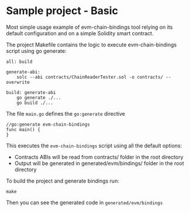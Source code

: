 # Sample project - Basic

Most simple usage example of evm-chain-bindings tool relying on its default configuration and on a simple Solidity smart contract.

The project Makefile contains the logic to execute evm-chain-bindings script using go generate:
```
all: build

generate-abi:
	solc --abi contracts/ChainReaderTester.sol -o contracts/ --overwrite

build: generate-abi
	go generate ./...
	go build ./...
```

The file `main.go` defines the `go:generate` directive

```
//go:generate evm-chain-bindings
func main() {
}
```

This executes the `evm-chain-bindings` script using all the default options:
- Contracts ABIs will be read from contracts/ folder in the root directory
- Output will be generated in generated/evm/bindings/ folder in the root directory

To build the project and generate bindings run:
```
make
```

Then you can see the generated code in `generated/evm/bindings`